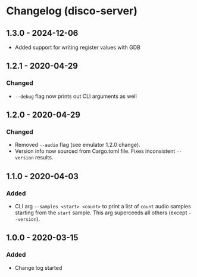 # Changelog (disco-server)

## 1.3.0 - 2024-12-06

- Added support for writing register values with GDB

## 1.2.1 - 2020-04-29

### Changed

- `--debug` flag now prints out CLI arguments as well

## 1.2.0 - 2020-04-29

### Changed

- Removed `--audio` flag (see emulator 1.2.0 change).
- Version info now sourced from Cargo.toml file. Fixes inconsistent `--version` results.

## 1.1.0 - 2020-04-03

### Added

- CLI arg `--samples <start> <count>` to print a list of `count` audio samples starting from the `start` sample. This arg superceeds all others (except `--version`).



## 1.0.0 - 2020-03-15

### Added

- Change log started
